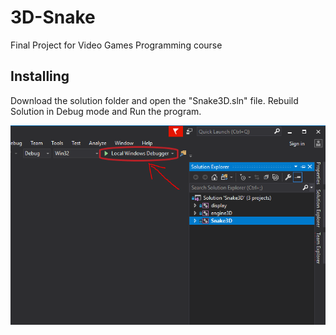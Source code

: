 # 3D-Snake
Final Project for Video Games Programming course

## Installing

Download the solution folder and open the "Snake3D.sln" file.
Rebuild Solution in Debug mode and Run the program.

![Screenshot](res/runProgram.PNG)
